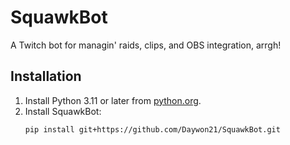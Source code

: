 # SquawkBot

A Twitch bot for managin' raids, clips, and OBS integration, arrgh!

## Installation

1. Install Python 3.11 or later from [python.org](https://www.python.org/downloads/).
2. Install SquawkBot:
   ```bash
   pip install git+https://github.com/Daywon21/SquawkBot.git